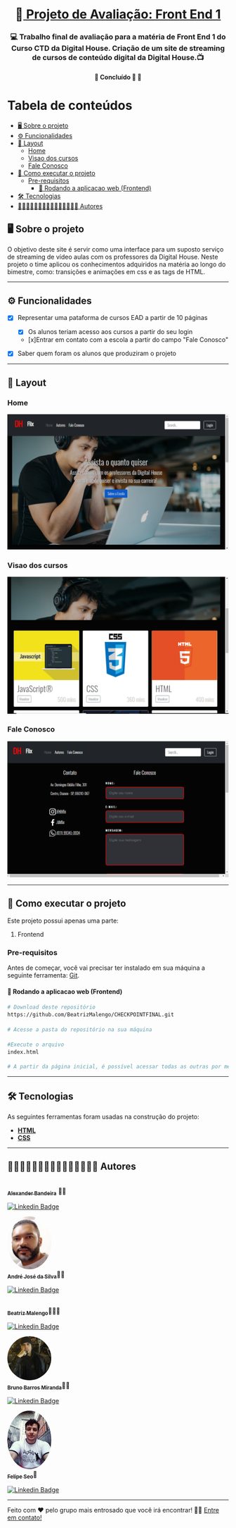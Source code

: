 <h1 align="center">
     🎨<a href="#" alt="site DHFlix"> Projeto de Avaliação: Front End 1</a>
</h1>

<h3 align="center">
    💻 Trabalho final de avaliação para a matéria de Front End 1 do Curso CTD da Digital House. Criação de um site de streaming de cursos de conteúdo digital da Digital House.📺
</h3>



<h4 align="center">
	🚧 Concluído 🚀 🚧
</h4>

Tabela de conteúdos
=================
<!--ts-->
  * [🖥️ Sobre o projeto](#----sobre-o-projeto)
  * [⚙️ Funcionalidades](#---funcionalidades)
  * [🎨 Layout](#---layout)
    + [Home](#home)
    + [Visao dos cursos](#visao-dos-cursos)
    + [Fale Conosco](#fale-conosco)
  * [🚀 Como executar o projeto](#---como-executar-o-projeto)
    + [Pre-requisitos](#pre-requisitos)
      - [🧭 Rodando a aplicacao web (Frontend)](#---rodando-a-aplicacao-web--frontend-)
  * [🛠 Tecnologias](#---tecnologias)
  * [👨🏻‍💻👨🏼‍💻👨🏻‍💻👨🏻‍💻👩🏽‍💻 Autores](#------------------------------------autores)
<!--te-->


## 🖥️ Sobre o projeto

O objetivo deste site é servir como uma interface para um suposto serviço de streaming de vídeo aulas com os professores da Digital House.
Neste projeto o time aplicou os conhecimentos adquiridos na matéria ao longo do bimestre, como: transições e animações em css e as tags de HTML.

---

## ⚙️ Funcionalidades                                        

- [x] Representar uma pataforma de cursos EAD a partir de 10 páginas 
	- [x] Os alunos teriam acesso aos cursos a partir do seu login
	- [x]Entrar em contato com a escola a partir do campo "Fale Conosco"

- [x] Saber quem foram os alunos que produziram o projeto

---

## 🎨 Layout

### Home
![Home](img/home.png)

### Visao dos cursos
![Cursos](img/home-cursos.png)

### Fale Conosco
![Fale Conosco](img/fale-conosco.png)

---

## 🚀 Como executar o projeto
Este projeto possui apenas uma parte:

1. Frontend 
### Pre-requisitos

Antes de começar, você vai precisar ter instalado em sua máquina a seguinte ferramenta:
[Git](https://git-scm.com). 


#### 🧭 Rodando a aplicacao web (Frontend)

```bash
# Download deste repositório
https://github.com/BeatrizMalengo/CHECKPOINTFINAL.git

# Acesse a pasta do repositório na sua máquina

#Execute o arquivo
index.html

# A partir da página inicial, é possível acessar todas as outras por meio dos links e botões

```

---

## 🛠 Tecnologias

As seguintes ferramentas foram usadas na construção do projeto:

-  **[HTML](https://developer.mozilla.org/pt-BR/docs/Web/HTML)**
-  **[CSS](https://developer.mozilla.org/pt-BR/docs/Web/CSS)**


---


## 👨🏻‍💻👨🏼‍💻👨🏻‍💻👨🏻‍💻👩🏽‍💻 Autores

<a href="https://media-exp1.licdn.com/dms/image/C5603AQFZopnLuEDgKw/profile-displayphoto-shrink_800_800/0/1624393305147?e=1639008000&v=beta&t=eLRqFPAaSCcXpIEYprq88gyNwwEX2HDJj80bhystlyg">
 <img style="border-radius: 50%;" src="https://media-exp1.licdn.com/dms/image/C5603AQFZopnLuEDgKw/profile-displayphoto-shrink_800_800/0/1624393305147?e=1639008000&v=beta&t=eLRqFPAaSCcXpIEYprq88gyNwwEX2HDJj80bhystlyg" width="100px;" alt=""/>
 <br />
 <sub><b>Alexander Bandeira</b></sub></a> 🦹🏼‍
 <br />

[![Linkedin Badge](https://img.shields.io/badge/-Alexander-blue?style=flat-square&logo=Linkedin&logoColor=white&link=https://www.linkedin.com/in/alexander-bandeira-5134811b7/)](https://www.linkedin.com/in/alexander-bandeira-5134811b7/) 



<a href="img/andre.png">
 <img style="border-radius: 50%;" src="img/andre.png" width="100px;" alt=""/>
 <br />
 <sub><b>André José da Silva</b></sub></a>🧙‍♂️
 <br />

[![Linkedin Badge](https://img.shields.io/badge/-André-blue?style=flat-square&logo=Linkedin&logoColor=white&link=https://www.linkedin.com/in/andre-jose-da-silva/)](https://www.linkedin.com/in/alexander-bandeira-5134811b7/) 




<a href="https://media-exp1.licdn.com/dms/image/C5603AQGprO4AnVD7jg/profile-displayphoto-shrink_800_800/0/1621455864395?e=1638403200&v=beta&t=lsweSDsnFyygCVziMEj70Mr7MAJ9zxEVwDKcqEjnTI8">
 <img style="border-radius: 50%;" src="https://media-exp1.licdn.com/dms/image/C5603AQGprO4AnVD7jg/profile-displayphoto-shrink_800_800/0/1621455864395?e=1638403200&v=beta&t=lsweSDsnFyygCVziMEj70Mr7MAJ9zxEVwDKcqEjnTI8" width="100px;" alt=""/>
 <br />
	<sub><b>Beatriz Malengo</b></sub></a>🧝🏽‍♀️
 <br />

[![Linkedin Badge](https://img.shields.io/badge/-Beatriz-blue?style=flat-square&logo=Linkedin&logoColor=white&link=https://www.linkedin.com/in/beatriz-andrade/)](https://www.linkedin.com/in/beatriz-andrade/)




	 
<a href="img/bruno.jpg">
<img style="border-radius: 50%;" src="img/bruno.jpg" width="100px;" alt=""/>
<br />
	<sub><b>Bruno Barros Miranda</b></sub></a>👨‍🦱
<br />

[![Linkedin Badge](https://img.shields.io/badge/-Bruno-blue?style=flat-square&logo=Linkedin&logoColor=white&link=https://www.linkedin.com/in/bruno-b-miranda/)](https://www.linkedin.com/in/bruno-b-miranda/) 




<a href="img/felipe.jpg">
<img style="border-radius: 50%;" src="img/felipe.jpg" width="100px;" alt=""/>
<br />
	<sub><b>Felipe Seo</b></sub></a>🐸
<br />

[![Linkedin Badge](https://img.shields.io/badge/-Felipe-blue?style=flat-square&logo=Linkedin&logoColor=white&link=https://www.linkedin.com/in/felipe-seo/)](https://www.linkedin.com/in/felipe-seo/)






---

Feito com ❤️ pelo grupo mais entrosado que você irá encontrar! 👋🏽 [Entre em contato!](https://discord.com/channels/@me/892201205663670272)
